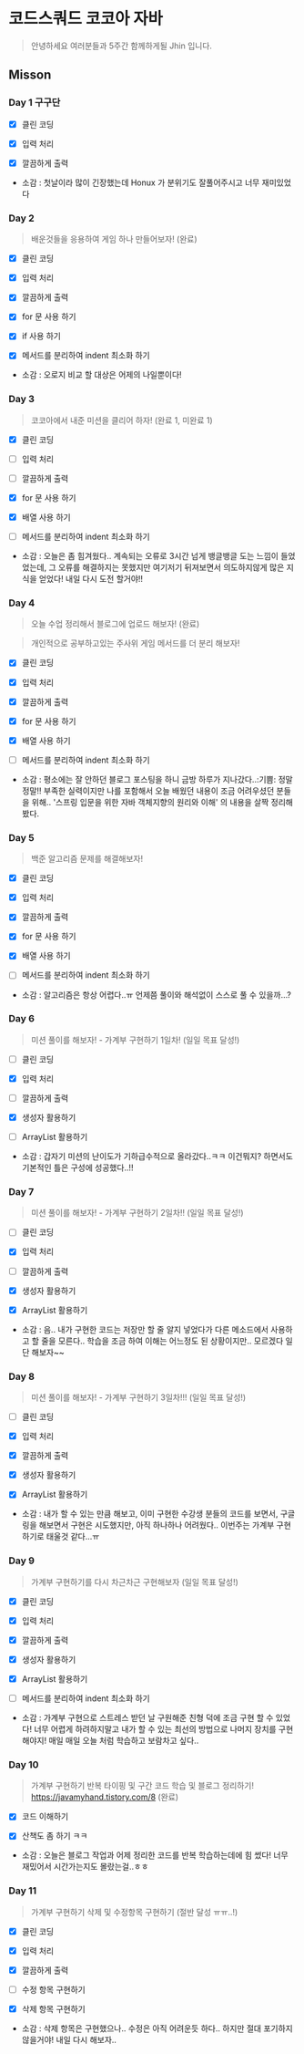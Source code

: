# 코드스쿼드 코코아 자바
> 안녕하세요 여러분들과 5주간 함께하게될 Jhin 입니다.
## Misson
### Day 1 구구단
- [x] 클린 코딩
- [x] 입력 처리
- [x] 깔끔하게 출력


- 소감 : 첫날이라 많이 긴장했는데 Honux 가 분위기도 잘풀어주시고 너무 재미있었다

### Day 2
>배운것들을 응용하여 게임 하나 만들어보자! (완료)
- [x] 클린 코딩
- [x] 입력 처리
- [x] 깔끔하게 출력
- [x] for 문 사용 하기
- [x] if 사용 하기
- [x] 메서드를 분리하여 indent 최소화 하기


- 소감 : 오로지 비교 할 대상은 어제의 나일뿐이다!


### Day 3
>코코아에서 내준 미션을 클리어 하자! (완료 1, 미완료 1)
- [x] 클린 코딩
- [ ] 입력 처리
- [ ] 깔끔하게 출력
- [x] for 문 사용 하기
- [x] 배열 사용 하기
- [ ] 메서드를 분리하여 indent 최소화 하기


- 소감 : 오늘은 좀 힘겨웠다.. 계속되는 오류로 3시간 넘게 뱅글뱅글 도는 느낌이 들었었는데, 그 오류를 해결하지는 못했지만 여기저기 뒤져보면서 의도하지않게 많은 지식을 얻었다! 내일 다시 도전 할거야!!


### Day 4
>오늘 수업 정리해서 블로그에 업로드 해보자! (완료)

>개인적으로 공부하고있는 주사위 게임 메서드를 더 분리 해보자!
- [x] 클린 코딩
- [x] 입력 처리
- [x] 깔끔하게 출력
- [x] for 문 사용 하기
- [x] 배열 사용 하기
- [ ] 메서드를 분리하여 indent 최소화 하기


- 소감 : 평소에는 잘 안하던 블로그 포스팅을 하니 금방 하루가 지나갔다..:기쁨: 정말 정말!! 부족한 실력이지만 나를 포함해서 오늘 배웠던 내용이 조금 어려우셨던 분들을 위해.. '스프링 입문을 위한 자바 객체지향의 원리와 이해' 의 내용을 살짝 정리해봤다.


### Day 5
>백준 알고리즘 문제를 해결해보자!
- [x] 클린 코딩
- [x] 입력 처리
- [x] 깔끔하게 출력
- [x] for 문 사용 하기
- [x] 배열 사용 하기
- [ ] 메서드를 분리하여 indent 최소화 하기


- 소감 : 알고리즘은 항상 어렵다..ㅠ 언제쯤 풀이와 해석없이 스스로 풀 수 있을까...?


### Day 6
>미션 풀이를 해보자! - 가계부 구현하기 1일차! (일일 목표 달성!)
- [ ] 클린 코딩
- [x] 입력 처리
- [ ] 깔끔하게 출력
- [x] 생성자 활용하기
- [ ] ArrayList 활용하기


- 소감 : 갑자기 미션의 난이도가 기하급수적으로 올라갔다..ㅋㅋ 이건뭐지? 하면서도 기본적인 틀은 구성에 성공했다..!!
### Day 7
>미션 풀이를 해보자! - 가계부 구현하기 2일차!! (일일 목표 달성!)
- [ ] 클린 코딩
- [x] 입력 처리
- [ ] 깔끔하게 출력
- [x] 생성자 활용하기
- [x] ArrayList 활용하기


- 소감 : 음.. 내가 구현한 코드는 저장만 할 줄 알지 넣었다가 다른 메소드에서 사용하고 할 줄을 모른다.. 학습을 조금 하여 이해는 어느정도 된 상황이지만.. 모르겠다 일단 해보자~~
### Day 8
>미션 풀이를 해보자! - 가계부 구현하기 3일차!!! (일일 목표 달성!)
- [ ] 클린 코딩
- [x] 입력 처리
- [x] 깔끔하게 출력
- [x] 생성자 활용하기
- [x] ArrayList 활용하기


- 소감 : 내가 할 수 있는 만큼 해보고, 이미 구현한 수강생 분들의 코드를 보면서, 구글링을 해보면서 구현은 시도했지만, 아직 하나하나 어려웠다.. 이번주는 가계부 구현하기로 태울것 같다...ㅠ


### Day 9
>가계부 구현하기를 다시 차근차근 구현해보자 (일일 목표 달성!)
- [x] 클린 코딩
- [x] 입력 처리
- [x] 깔끔하게 출력
- [x] 생성자 활용하기
- [x] ArrayList 활용하기
- [ ] 메서드를 분리하여 indent 최소화 하기


- 소감 : 가계부 구현으로 스트레스 받던 날 구원해준 친형 덕에 조금 구현 할 수 있었다! 너무 어렵게 하려하지말고 내가 할 수 있는 최선의 방법으로 나머지 장치를 구현 해야지! 매일 매일 오늘 처럼 학습하고 보람차고 싶다..


### Day 10
>가계부 구현하기 반복 타이핑 및 구간 코드 학습 및 블로그 정리하기!
https://javamyhand.tistory.com/8 (완료)
- [x] 코드 이해하기
- [x] 산책도 좀 하기 ㅋㅋ


- 소감 : 오늘은 블로그 작업과 어제 정리한 코드를 반복 학습하는데에 힘 썼다! 너무 재밌어서 시간가는지도 몰랐는걸..ㅎㅎ


### Day 11
>가계부 구현하기 삭제 및 수정항목 구현하기 (절반 달성 ㅠㅠ..!)
- [x] 클린 코딩
- [x] 입력 처리
- [x] 깔끔하게 출력
- [ ] 수정 항목 구현하기
- [x] 삭제 항목 구현하기


- 소감 : 삭제 항목은 구현했으나.. 수정은 아직 어려운듯 하다.. 하지만 절대 포기하지 않을거야! 내일 다시 해보자..
